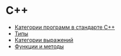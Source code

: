 # C++

* [Категории программ в стандарте C++](basic.md)
* [Типы](types.md)
* [Категории выражений](expressions.md)
* [Функции и методы](functions.md)

